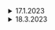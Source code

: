 <details>

<summary>17.1.2023</summary>

# 17.1.2023

## Learning

## Project

- Solo Project

  - todoList individual delete (local + server) done
  - todoList individual edit (not finish , need to ask)

- Team Project

  - still fixing parent to child with route issue

## Research

- For Team Project Issue

  - [Passing Data Through Link RRD](https://dev.to/medaminefh/passing-data-with-react-router-using-link-1h39)

## Code Testing

```
    let a = 3;

   console.log("Hello World")
```

</details>

<details>

<summary>18.3.2023</summary>

## Project

    - testing Code

</details>
